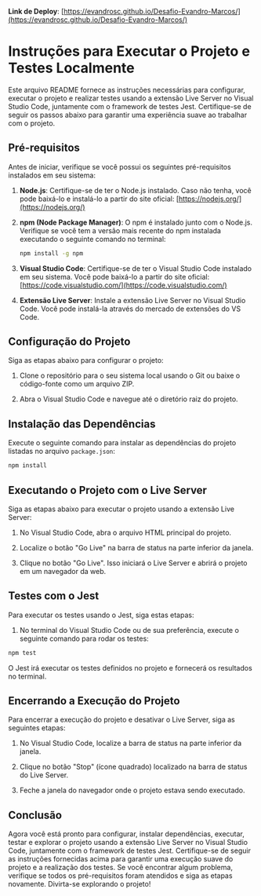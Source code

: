**Link de Deploy**: [https://evandrosc.github.io/Desafio-Evandro-Marcos/](https://evandrosc.github.io/Desafio-Evandro-Marcos/)

# Instruções para Executar o Projeto e Testes Localmente

Este arquivo README fornece as instruções necessárias para configurar, executar o projeto e realizar testes usando a extensão Live Server no Visual Studio Code, juntamente com o framework de testes Jest. Certifique-se de seguir os passos abaixo para garantir uma experiência suave ao trabalhar com o projeto.

## Pré-requisitos

Antes de iniciar, verifique se você possui os seguintes pré-requisitos instalados em seu sistema:

1. **Node.js**: Certifique-se de ter o Node.js instalado. Caso não tenha, você pode baixá-lo e instalá-lo a partir do site oficial: [https://nodejs.org/](https://nodejs.org/)

2. **npm (Node Package Manager)**: O npm é instalado junto com o Node.js. Verifique se você tem a versão mais recente do npm instalada executando o seguinte comando no terminal:

   ```sh
   npm install -g npm
   ```

3. **Visual Studio Code**: Certifique-se de ter o Visual Studio Code instalado em seu sistema. Você pode baixá-lo a partir do site oficial: [https://code.visualstudio.com/](https://code.visualstudio.com/)

4. **Extensão Live Server**: Instale a extensão Live Server no Visual Studio Code. Você pode instalá-la através do mercado de extensões do VS Code.

## Configuração do Projeto

Siga as etapas abaixo para configurar o projeto:

1. Clone o repositório para o seu sistema local usando o Git ou baixe o código-fonte como um arquivo ZIP.

2. Abra o Visual Studio Code e navegue até o diretório raiz do projeto.

## Instalação das Dependências

Execute o seguinte comando para instalar as dependências do projeto listadas no arquivo `package.json`:

```sh
npm install
```

## Executando o Projeto com o Live Server

Siga as etapas abaixo para executar o projeto usando a extensão Live Server:

1. No Visual Studio Code, abra o arquivo HTML principal do projeto.

2. Localize o botão "Go Live" na barra de status na parte inferior da janela.

3. Clique no botão "Go Live". Isso iniciará o Live Server e abrirá o projeto em um navegador da web.

## Testes com o Jest

Para executar os testes usando o Jest, siga estas etapas:

1. No terminal do Visual Studio Code ou de sua preferência, execute o seguinte comando para rodar os testes:

```sh
npm test
```

O Jest irá executar os testes definidos no projeto e fornecerá os resultados no terminal.

## Encerrando a Execução do Projeto

Para encerrar a execução do projeto e desativar o Live Server, siga as seguintes etapas:

1. No Visual Studio Code, localize a barra de status na parte inferior da janela.

2. Clique no botão "Stop" (ícone quadrado) localizado na barra de status do Live Server.

3. Feche a janela do navegador onde o projeto estava sendo executado.

## Conclusão

Agora você está pronto para configurar, instalar dependências, executar, testar e explorar o projeto usando a extensão Live Server no Visual Studio Code, juntamente com o framework de testes Jest. Certifique-se de seguir as instruções fornecidas acima para garantir uma execução suave do projeto e a realização dos testes. Se você encontrar algum problema, verifique se todos os pré-requisitos foram atendidos e siga as etapas novamente. Divirta-se explorando o projeto!